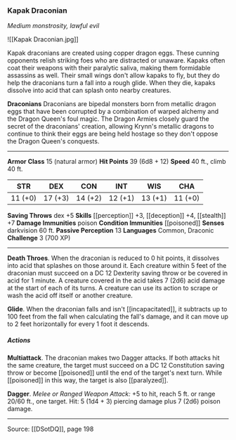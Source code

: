 ### Kapak Draconian
_Medium monstrosity, lawful evil_

![[Kapak Draconian.jpg]]

Kapak draconians are created using copper dragon eggs. These cunning opponents relish striking foes who are distracted or unaware. Kapaks often coat their weapons with their paralytic saliva, making them formidable assassins as well. Their small wings don't allow kapaks to fly, but they do help the draconians turn a fall into a rough glide. When they die, kapaks dissolve into acid that can splash onto nearby creatures.


**Draconians** Draconians are bipedal monsters born from metallic dragon eggs that have been corrupted by a combination of warped alchemy and the Dragon Queen's foul magic. The Dragon Armies closely guard the secret of the draconians' creation, allowing Krynn's metallic dragons to continue to think their eggs are being held hostage so they don't oppose the Dragon Queen's conquests.





---

**Armor Class** 15 (natural armor)
**Hit Points** 39 (6d8 + 12)
**Speed** 40 ft., climb 40 ft.

| STR     | DEX     | CON     | INT     | WIS     | CHA     |
|---------|---------|---------|---------|---------|---------|
| 11 (+0) | 17 (+3) | 14 (+2) | 12 (+1) | 13 (+1) | 11 (+0) |

**Saving Throws** dex +5
**Skills** [[perception]] +3, [[deception]] +4, [[stealth]] +7
**Damage Immunities** poison
**Condition Immunities** [[poisoned]]
**Senses** darkvision 60 ft.
**Passive Perception** 13
**Languages** Common, Draconic
**Challenge** 3 (700 XP)

---

**Death Throes**. When the draconian is reduced to 0 hit points, it dissolves into acid that splashes on those around it. Each creature within 5 feet of the draconian must succeed on a DC 12 Dexterity saving throw or be covered in acid for 1 minute. A creature covered in the acid takes 7 (2d6) acid damage at the start of each of its turns. A creature can use its action to scrape or wash the acid off itself or another creature.

**Glide**. When the draconian falls and isn't [[incapacitated]], it subtracts up to 100 feet from the fall when calculating the fall's damage, and it can move up to 2 feet horizontally for every 1 foot it descends.

##### Actions
**Multiattack**. The draconian makes two Dagger attacks. If both attacks hit the same creature, the target must succeed on a DC 12 Constitution saving throw or become [[poisoned]] until the end of the target's next turn. While [[poisoned]] in this way, the target is also [[paralyzed]].

**Dagger**. _Melee or Ranged Weapon Attack:_ +5 to hit, reach 5 ft. or range 20/60 ft., one target. Hit: 5 (1d4 + 3) piercing damage plus 7 (2d6) poison damage.


---

Source: [[DSotDQ]], page 198